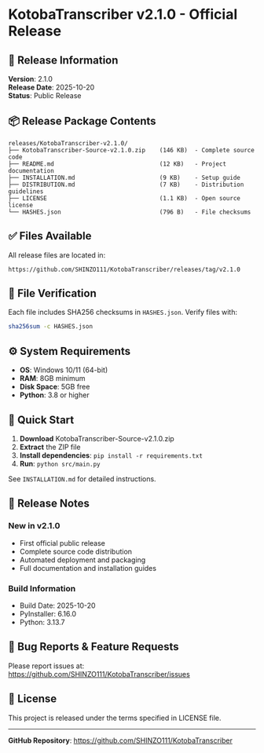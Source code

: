 # KotobaTranscriber v2.1.0 - Official Release

## 🎉 Release Information

**Version**: 2.1.0  
**Release Date**: 2025-10-20  
**Status**: Public Release

## 📦 Release Package Contents

```
releases/KotobaTranscriber-v2.1.0/
├── KotobaTranscriber-Source-v2.1.0.zip    (146 KB)  - Complete source code
├── README.md                              (12 KB)   - Project documentation
├── INSTALLATION.md                        (9 KB)    - Setup guide
├── DISTRIBUTION.md                        (7 KB)    - Distribution guidelines
├── LICENSE                                (1.1 KB)  - Open source license
└── HASHES.json                            (796 B)   - File checksums
```

## ✅ Files Available

All release files are located in:
```
https://github.com/SHINZO111/KotobaTranscriber/releases/tag/v2.1.0
```

## 🔐 File Verification

Each file includes SHA256 checksums in `HASHES.json`. Verify files with:

```bash
sha256sum -c HASHES.json
```

## ⚙️ System Requirements

- **OS**: Windows 10/11 (64-bit)
- **RAM**: 8GB minimum
- **Disk Space**: 5GB free
- **Python**: 3.8 or higher

## 🚀 Quick Start

1. **Download** KotobaTranscriber-Source-v2.1.0.zip
2. **Extract** the ZIP file
3. **Install dependencies**: `pip install -r requirements.txt`
4. **Run**: `python src/main.py`

See `INSTALLATION.md` for detailed instructions.

## 📝 Release Notes

### New in v2.1.0
- First official public release
- Complete source code distribution
- Automated deployment and packaging
- Full documentation and installation guides

### Build Information
- Build Date: 2025-10-20
- PyInstaller: 6.16.0
- Python: 3.13.7

## 🐛 Bug Reports & Feature Requests

Please report issues at:
https://github.com/SHINZO111/KotobaTranscriber/issues

## 📄 License

This project is released under the terms specified in LICENSE file.

---

**GitHub Repository**: https://github.com/SHINZO111/KotobaTranscriber

